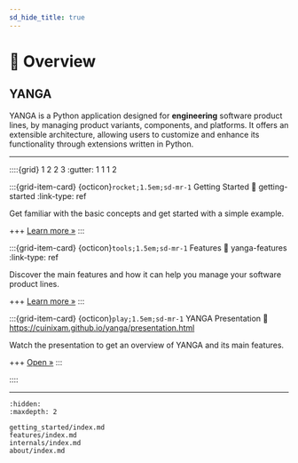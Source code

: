 ```yaml
---
sd_hide_title: true
---
```


# 🔎 Overview

## YANGA

YANGA is a Python application designed for **engineering** software product lines, by managing product variants, components, and platforms.
It offers an extensible architecture, allowing users to customize and enhance its functionality through extensions written in Python.

---

::::{grid} 1 2 2 3
:gutter: 1 1 1 2

:::{grid-item-card} {octicon}`rocket;1.5em;sd-mr-1` Getting Started
:link: getting-started
:link-type: ref

Get familiar with the basic concepts and get started with a simple example.

+++
[Learn more »](getting-started)
:::

:::{grid-item-card} {octicon}`tools;1.5em;sd-mr-1` Features
:link: yanga-features
:link-type: ref

Discover the main features and how it can help you manage your software product lines.

+++
[Learn more »](yanga-features)
:::

:::{grid-item-card} {octicon}`play;1.5em;sd-mr-1` YANGA Presentation
:link: https://cuinixam.github.io/yanga/presentation.html

Watch the presentation to get an overview of YANGA and its main features.

+++
[Open »](https://cuinixam.github.io/yanga/presentation.html)
:::

::::

---

```{toctree}
:hidden:
:maxdepth: 2

getting_started/index.md
features/index.md
internals/index.md
about/index.md
```
